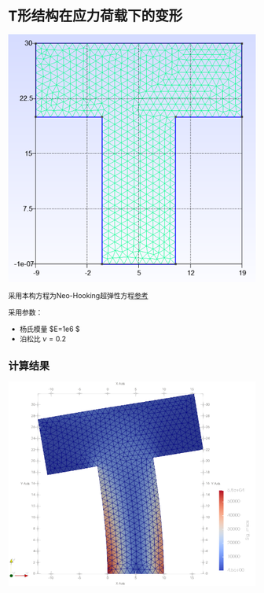 # T形结构在应力荷载下的变形

![](./mesh_files/T_msh.jpg)

采用本构方程为Neo-Hooking超弹性方程[参考](https://en.wikipedia.org/wiki/Neo-Hookean_solid)

采用参数：
- 杨氏模量 $E=1e6 $
- 泊松比 $\nu = 0.2$

## 计算结果
![](./mesh_files/T_shape_sig_mises.png)


